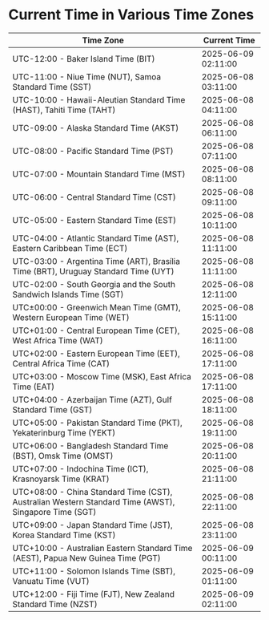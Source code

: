 # Current Time in Various Time Zones

| Time Zone | Current Time |
|-----------|--------------|
| UTC-12:00 - Baker Island Time (BIT) | 2025-06-09 02:11:00 |
| UTC-11:00 - Niue Time (NUT), Samoa Standard Time (SST) | 2025-06-08 03:11:00 |
| UTC-10:00 - Hawaii-Aleutian Standard Time (HAST), Tahiti Time (TAHT) | 2025-06-08 04:11:00 |
| UTC-09:00 - Alaska Standard Time (AKST) | 2025-06-08 06:11:00 |
| UTC-08:00 - Pacific Standard Time (PST) | 2025-06-08 07:11:00 |
| UTC-07:00 - Mountain Standard Time (MST) | 2025-06-08 08:11:00 |
| UTC-06:00 - Central Standard Time (CST) | 2025-06-08 09:11:00 |
| UTC-05:00 - Eastern Standard Time (EST) | 2025-06-08 10:11:00 |
| UTC-04:00 - Atlantic Standard Time (AST), Eastern Caribbean Time (ECT) | 2025-06-08 11:11:00 |
| UTC-03:00 - Argentina Time (ART), Brasília Time (BRT), Uruguay Standard Time (UYT) | 2025-06-08 11:11:00 |
| UTC-02:00 - South Georgia and the South Sandwich Islands Time (SGT) | 2025-06-08 12:11:00 |
| UTC±00:00 - Greenwich Mean Time (GMT), Western European Time (WET) | 2025-06-08 15:11:00 |
| UTC+01:00 - Central European Time (CET), West Africa Time (WAT) | 2025-06-08 16:11:00 |
| UTC+02:00 - Eastern European Time (EET), Central Africa Time (CAT) | 2025-06-08 17:11:00 |
| UTC+03:00 - Moscow Time (MSK), East Africa Time (EAT) | 2025-06-08 17:11:00 |
| UTC+04:00 - Azerbaijan Time (AZT), Gulf Standard Time (GST) | 2025-06-08 18:11:00 |
| UTC+05:00 - Pakistan Standard Time (PKT), Yekaterinburg Time (YEKT) | 2025-06-08 19:11:00 |
| UTC+06:00 - Bangladesh Standard Time (BST), Omsk Time (OMST) | 2025-06-08 20:11:00 |
| UTC+07:00 - Indochina Time (ICT), Krasnoyarsk Time (KRAT) | 2025-06-08 21:11:00 |
| UTC+08:00 - China Standard Time (CST), Australian Western Standard Time (AWST), Singapore Time (SGT) | 2025-06-08 22:11:00 |
| UTC+09:00 - Japan Standard Time (JST), Korea Standard Time (KST) | 2025-06-08 23:11:00 |
| UTC+10:00 - Australian Eastern Standard Time (AEST), Papua New Guinea Time (PGT) | 2025-06-09 00:11:00 |
| UTC+11:00 - Solomon Islands Time (SBT), Vanuatu Time (VUT) | 2025-06-09 01:11:00 |
| UTC+12:00 - Fiji Time (FJT), New Zealand Standard Time (NZST) | 2025-06-09 02:11:00 |
